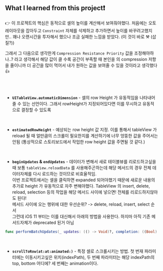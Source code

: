 ## What I learned from this project❗️

👉  이 프로젝트의 핵심은 동적으로 셀의 높이를 계산해서 보여줘야했다. 처음에는 오토레이아웃을 잡아두고 `Constraint` 자체를 삭제하고 추가하면서 높이를 바꾸려고했지만.. 꽤나 오랜시간을 투자해서 했으나 조금 실패한 느낌을 받았다. (이 것이 바로 ⚒ (삽질?))  

그래서 그 다음으로 생각한게 `Compression Resistance Priority` 값을 조정해야하나..? 라고 생각해서 해당 값이 클 수록 공간이 부족할 때 본인을 의 compression 저항을 줄이니까 더 공간을 많이 먹어서 내가 원하는 값을 보여줄 수 있을 것이라고 생각했다👍

<br>
<br>

* **`UITableView.automaticDimension`** - 셀의 row Height 가 유동적임을 나타내어줄 수 있는 선언이다. 그래서 rowHeight가 지정되어있다면 이를 무시하고 유동적으로 결정할 수 있도록

<br>

* **`estimatedRowHeight`** - 예상되는 row height 값 지정. 이를 통해서 tableView 가 reload 될 때 얼만큼의 스크롤이 필요한지를 계산하기에 너무 엉뚱한 값을 주어서는 안됨 (통상적으로 스토리보드에서 작업한 row height 값을 주면될 것 같다.)

<br>

* **`beginUpdates` & `endUpdates`** - 데이터가 변해서 새로 테이블뷰를 리로드하고싶을 때 보통 `tableView.reloadData` 를 사용해주곤하는데 해당 메서드의 경우 전체 데이터자체를 다시 로드하는 것이므로 비효율적임.   
이번 프로젝트에서는 셀을 클릭하면 expanded 되어야했기 때문에 새로운 내용의 추가로 height 가 유동적으로 자주 변해야했다. TableView 의 insert, delete, reload, selection 등의 작업을 해당 메서드 사이에 넣으면! 전체를 리로드하지않아도 된다!  
메서드 사이에 오는 행위에 대한 우선순위? -> delete, reload, insert, select 순서  
그런데 iOS 11 부터는 이를 대신해서 아래의 방법을 사용한다. 하지마 아직 기존 메서드자체가 deprecated 된거 아님
```swift
func performBatchUpdates(_ updates: (() -> Void)?, completion: ((Bool) -> Void)? = nil)
```  

<br>

* **`scrollToRow(at:at:animated:)`** - 특정 셀로 스크롤시키는 방법. 첫 번재 파라미터에는 이동시키고싶은 위치(indexPath),  두 번째 파라미터는 해당 indexPath의 top, bottom 어디에? 세 번째는 animation이다.  
